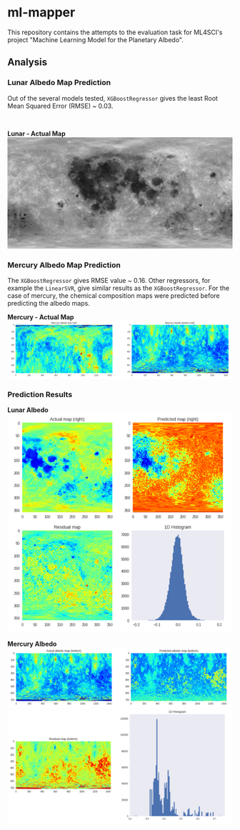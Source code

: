 # ml-mapper
This repository contains the attempts to the evaluation task for ML4SCI's project "Machine Learning Model for the Planetary Albedo".

## Analysis

### Lunar Albedo Map Prediction
Out of the several models tested, `XGBoostRegressor` gives the least Root Mean Squared Error (RMSE) ~ 0.03.

<br>

**Lunar - Actual Map**
![Lunar](images/lunar_albedo.png)


### Mercury Albedo Map Prediction
The `XGBoostRegressor` gives RMSE value ~ 0.16. Other regressors, for example the `LinearSVR`, give similar results as the `XGBoostRegressor`. For the case of mercury, the chemical composition maps were predicted before predicting the albedo maps.

**Mercury - Actual Map**
![Mercury](images/mercury_albedo.png)

### Prediction Results

**Lunar Albedo**
![Lunar Albedo](images/lunar_results.png)

**Mercury Albedo**
![Mercury Albedo](images/mercury_results_1.png)
![Mercury Albedo](images/mercury_results_2.png)
